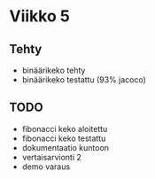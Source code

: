 # Viikko 5

## Tehty
 - binäärikeko tehty  
 - binäärikeko testattu (93% jacoco)
## TODO
 - fibonacci keko aloitettu  
 - fibonacci keko testattu  
 - dokumentaatio kuntoon  
 - vertaisarvionti 2  
 - demo varaus
